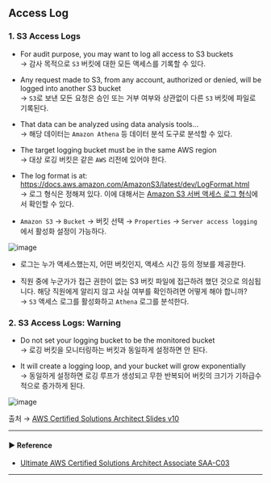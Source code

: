 ## Access Log 
### 1. S3 Access Logs
- For audit purpose, you may want to log all access to S3 buckets  
→ 감사 목적으로 `S3` 버킷에 대한 모든 액세스를 기록할 수 있다.

- Any request made to S3, from any account, authorized or denied, will be logged into another S3 bucket  
→ `S3`로 보낸 모든 요청은 승인 또는 거부 여부와 상관없이 다른 `S3` 버킷에 파일로 기록된다.

- That data can be analyzed using data analysis tools…  
→ 해당 데이터는 `Amazon Athena` 등 데이터 분석 도구로 분석할 수 있다.

- The target logging bucket must be in the same AWS region  
→ 대상 로깅 버킷은 같은 `AWS` 리전에 있어야 한다.

- The log format is at: https://docs.aws.amazon.com/AmazonS3/latest/dev/LogFormat.html  
→ 로그 형식은 정해져 있다. 이에 대해서는 [Amazon S3 서버 액세스 로그 형식](https://docs.aws.amazon.com/AmazonS3/latest/dev/LogFormat.html)에서 확인할 수 있다.

- `Amazon S3` → `Bucket` → 버킷 선택 → `Properties` → `Server access logging`에서 활성화 설정이 가능하다.

![image](https://user-images.githubusercontent.com/97398071/235289834-f1bbc074-7350-495f-b9b6-08dd8b11c6cd.png)

- 로그는 누가 액세스했는지, 어떤 버킷인지, 액세스 시간 등의 정보를 제공한다.

- 직원 중에 누군가가 접근 권한이 없는 S3 버킷 파일에 접근하려 했던 것으로 의심됩니다. 해당 직원에게 알리지 않고 사실 여부를 확인하려면 어떻게 해야 합니까?  
→ `S3` 액세스 로그를 활성화하고 `Athena` 로그를 분석한다.

### 2. S3 Access Logs: Warning
- Do not set your logging bucket to be the monitored bucket  
→ 로깅 버킷을 모니터링하는 버킷과 동일하게 설정하면 안 된다.

- It will create a logging loop, and your bucket will grow exponentially  
→ 동일하게 설정하면 로깅 루프가 생성되고 무한 반복되어 버킷의 크기가 기하급수적으로 증가하게 된다.

![image](https://user-images.githubusercontent.com/97398071/235289716-747cdd72-337c-4f75-b3a3-3ec824bc27db.png)

출처 → [AWS Certified Solutions Architect Slides v10](https://courses.datacumulus.com/downloads/certified-solutions-architect-pn9/)

---
#### ▶ Reference
- [Ultimate AWS Certified Solutions Architect Associate SAA-C03](https://www.udemy.com/course/aws-certified-solutions-architect-associate-saa-c03/)
---
